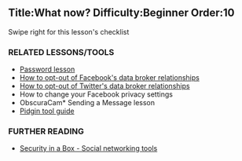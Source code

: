 Title:What now?
Difficulty:Beginner
Order:10
---
Swipe right for this lesson's checklist

### RELATED LESSONS/TOOLS

*   [Password lesson](umbrella://lesson/passwords)
*   [How to opt-out of Facebook's data broker relationships](umbrella://lesson/facebook)
*   [How to opt-out of Twitter's data broker relationships](umbrella://lesson/facebook)
*   How to change your Facebook privacy settings
*   ObscuraCam*   Sending a Message lesson
*   [Pidgin tool guide](umbrella://lesson/pidgin)

### FURTHER READING

*   [Security in a Box - Social networking tools](https://securityinabox.org/social_networking_tools)